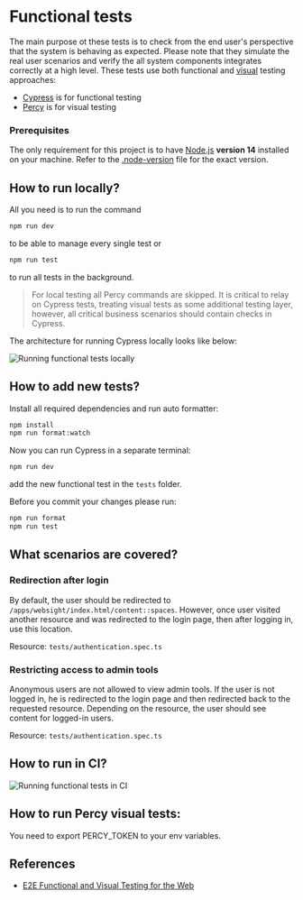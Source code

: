 # Functional tests

The main purpose ot these tests is to check from the end user's perspective that the system is behaving as expected. Please note that they
simulate the real user scenarios and verify the all system components integrates correctly at a high level. These tests use both functional
and [visual](https://percy.io/visual-testing) testing approaches:

- [Cypress](https://www.cypress.io/) is for functional testing
- [Percy](https://docs.percy.io/docs/cypress) is for visual testing

### Prerequisites

The only requirement for this project is to have [Node.js](https://nodejs.org/en/) **version 14** installed on your machine. Refer to the [.node-version](./.node-version) file for the exact version.

## How to run locally?

All you need is to run the command

```bash
npm run dev
```

to be able to manage every single test or

```bash
npm run test
```

to run all tests in the background.

> For local testing all Percy commands are skipped. It is critical to relay on Cypress tests, treating visual tests as some additional
> testing layer, however, all critical business scenarios should contain checks in Cypress.

The architecture for running Cypress locally looks like below:

![Running functional tests locally](../docs/diagrams/generated/websight-e2e-testing-local.png)

## How to add new tests?

Install all required dependencies and run auto formatter:

```bash
npm install
npm run format:watch
```

Now you can run Cypress in a separate terminal:

```bash
npm run dev
```

add the new functional test in the `tests` folder.

Before you commit your changes please run:

```bash
npm run format
npm run test
```

## What scenarios are covered?

### Redirection after login

By default, the user should be redirected to `/apps/websight/index.html/content::spaces`. However, once user visited another resource and was
redirected to the login page, then after logging in, use this location.

Resource: `tests/authentication.spec.ts`

### Restricting access to admin tools

Anonymous users are not allowed to view admin tools. If the user is not logged in, he is redirected to the login page and then redirected
back to the requested resource. Depending on the resource, the user should see content for logged-in users.

Resource: `tests/authentication.spec.ts`

## How to run in CI?

![Running functional tests in CI](../docs/diagrams/generated/websight-e2e-testing-ci.png)


## How to run Percy visual tests:

You need to export PERCY_TOKEN to your env variables. 

## References

- [E2E Functional and Visual Testing for the Web](https://www.youtube.com/watch?v=MXfZeE9RQDw)
